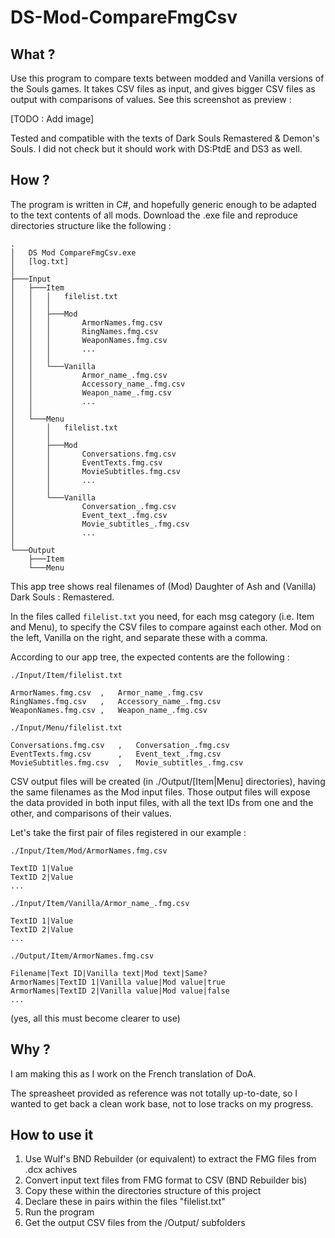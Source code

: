 # DS-Mod-CompareFmgCsv

## **What ?**

Use this program to compare texts between modded and Vanilla versions of the Souls games.
It takes CSV files as input, and gives bigger CSV files as output with comparisons of values.
See this screenshot as preview :

[TODO : Add image]

Tested and compatible with the texts of Dark Souls Remastered & Demon's Souls. I did not check but it should work with DS:PtdE and DS3 as well.

## **How ?**

The program is written in C#, and hopefully generic enough to be adapted to the text contents of all mods.
Download the .exe file and reproduce directories structure like the following :

```
.
│   DS Mod CompareFmgCsv.exe
│   [log.txt]
│
├───Input
│   ├───Item
│   │   │   filelist.txt
│   │   │
│   │   ├───Mod
│   │   │       ArmorNames.fmg.csv
│   │   │       RingNames.fmg.csv
│   │   │       WeaponNames.fmg.csv
│   │   │       ...
│   │   │
│   │   └───Vanilla
│   │           Armor_name_.fmg.csv
│   │           Accessory_name_.fmg.csv
│   │           Weapon_name_.fmg.csv
│   │           ...
│   │
│   └───Menu
│       │   filelist.txt
│       │
│       ├───Mod
│       │       Conversations.fmg.csv
│       │       EventTexts.fmg.csv
│       │       MovieSubtitles.fmg.csv
│       │       ...
│       │
│       └───Vanilla
│               Conversation_.fmg.csv
│               Event_text_.fmg.csv
│               Movie_subtitles_.fmg.csv
│               ...
│
└───Output
    ├───Item
    └───Menu
```

This app tree shows real filenames of (Mod) Daughter of Ash and (Vanilla) Dark Souls : Remastered.

In the files called ```filelist.txt``` you need, for each msg category (i.e. Item and Menu), to specify the CSV files to compare against each other. Mod on the left, Vanilla on the right, and separate these with a comma. 

According to our app tree, the expected contents are the following :

```./Input/Item/filelist.txt```
```
ArmorNames.fmg.csv	,	Armor_name_.fmg.csv
RingNames.fmg.csv	,	Accessory_name_.fmg.csv
WeaponNames.fmg.csv	,	Weapon_name_.fmg.csv
```

```./Input/Menu/filelist.txt```
```
Conversations.fmg.csv	,	Conversation_.fmg.csv
EventTexts.fmg.csv      ,	Event_text_.fmg.csv
MovieSubtitles.fmg.csv	,	Movie_subtitles_.fmg.csv
```

CSV output files will be created (in ./Output/[Item|Menu] directories), having the same filenames as the Mod input files.
Those output files will expose the data provided in both input files, with all the text IDs from one and the other, and comparisons of their values.

Let's take the first pair of files registered in our example :

```./Input/Item/Mod/ArmorNames.fmg.csv```
```
TextID 1|Value
TextID 2|Value
...
```

```./Input/Item/Vanilla/Armor_name_.fmg.csv```
```
TextID 1|Value
TextID 2|Value
...
```

```./Output/Item/ArmorNames.fmg.csv```
```
Filename|Text ID|Vanilla text|Mod text|Same?
ArmorNames|TextID 1|Vanilla value|Mod value|true
ArmorNames|TextID 2|Vanilla value|Mod value|false
...
```

(yes, all this must become clearer to use)

## **Why ?**

I am making this as I work on the French translation of DoA.

The spreasheet provided as reference was not totally up-to-date, so I wanted to get back a clean work base, not to lose tracks on my progress.

## **How to use it**

1) Use Wulf's BND Rebuilder (or equivalent) to extract the FMG files from .dcx achives
2) Convert input text files from FMG format to CSV (BND Rebuilder bis)
3) Copy these within the directories structure of this project
4) Declare these in pairs within the files "filelist.txt"
5) Run the program
6) Get the output CSV files from the /Output/ subfolders
